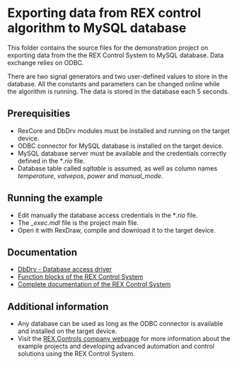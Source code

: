 Exporting data from REX control algorithm to MySQL database 
===========================================================

This folder contains the source files for the demonstration project on 
exporting data from the the REX Control System to MySQL database. Data exchange 
relies on ODBC. 

There are two signal generators and two user-defined values to store in the 
database. All the constants and parameters can be changed online while the 
algorithm is running. The data is stored in the database each 5 seconds. 

## Prerequisities ##

- RexCore and DbDrv modules must be installed and running on the target device.
- ODBC connector for MySQL database is installed on the target device.
- MySQL database server must be available and the credentials correctly defined 
in the **.rio* file.
- Database table called *sqltable* is assumed, as well as column names 
*temperature*, *valvepos*, *power* and *manual_mode*.

## Running the example ##
- Edit manually the database access credentials in the **.rio* file.
- The *_exec.mdl* file is the project main file.
- Open it with RexDraw, compile and download it to the target device.

## Documentation ##

- [DbDrv - Database access driver](http://www.rexcontrols.com/media/DOC/ENGLISH/DbDrv_ENG.pdf)
- [Function blocks of the REX Control System](http://www.rexcontrols.com/media/HTML/DOC/ENGLISH/index.html)
- [Complete documentation of the REX Control System](http://www.rexcontrols.com/documentation-and-support)

## Additional information ##
- Any database can be used as long as the ODBC connector is available and 
installed on the target device. 
- Visit the [REX Controls company webpage](http://www.rexcontrols.com) 
for more information about the example projects and developing advanced automation and 
control solutions using the REX Control System.


